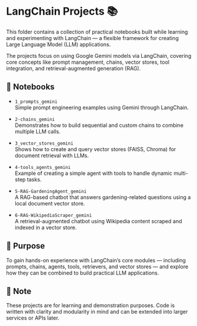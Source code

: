# LangChain Projects 📚

This folder contains a collection of practical notebooks built while learning and experimenting with LangChain — a flexible framework for creating Large Language Model (LLM) applications.

The projects focus on using Google Gemini models via LangChain, covering core concepts like prompt management, chains, vector stores, tool integration, and retrieval-augmented generation (RAG).

## 📒 Notebooks

- `1_prompts_gemini`  
  Simple prompt engineering examples using Gemini through LangChain.

- `2-chains_gemini`  
  Demonstrates how to build sequential and custom chains to combine multiple LLM calls.

- `3_vector_stores_gemini`  
  Shows how to create and query vector stores (FAISS, Chroma) for document retrieval with LLMs.

- `4-tools_agents_gemini`  
  Example of creating a simple agent with tools to handle dynamic multi-step tasks.

- `5-RAG-GardeningAgent_gemini`  
  A RAG-based chatbot that answers gardening-related questions using a local document vector store.

- `6-RAG-WikipediaScraper_gemini`  
  A retrieval-augmented chatbot using Wikipedia content scraped and indexed in a vector store.

## 🎯 Purpose

To gain hands-on experience with LangChain’s core modules — including prompts, chains, agents, tools, retrievers, and vector stores — and explore how they can be combined to build practical LLM applications.

## 📌 Note

These projects are for learning and demonstration purposes. Code is written with clarity and modularity in mind and can be extended into larger services or APIs later.

